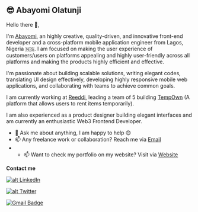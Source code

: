 
## 😎 Abayomi Olatunji

Hello there 👋,

I'm [Abayomi](https://www.linkedin.com/in/abayomi-olatunji-a60766b2/), an highly creative, quality-driven, and innovative front-end developer and a cross-platform mobile application engineer from Lagos, Nigeria 🇳🇬.
I am focused on making the user experience of customers/users on platforms appealing and highly user-friendly across all platforms and making the products highly efficient and effective.

I'm passionate about building scalable solutions, writing elegant codes, translating UI design effectively, developing highly responsive mobile web applications, and collaborating with teams to achieve common goals.

I am currently working at [Reeddi](http://reeddi.com/), leading a team of 5 building [TempOwn](https://tempown.com) (A platform that allows users to rent items temporarily).

I am also experienced as a product designer building elegant interfaces and am currently an enthusiastic Web3 Frontend Developer.

- 💬 Ask me about anything, I am happy to help 😊
- 📫 Any freelance work or collaboration? Reach me via [Email](mailto:abayomi.olatunjio@gmail.com)
- - 📫 Want to check my portfolio on my website? Visit via [Website](https://abayomi.framer.website/)

**Contact me**

[![alt LinkedIn](https://img.shields.io/badge/linkedin-%230077B5.svg?&style=for-the-badge&logo=linkedin&logoColor=white)](https://www.linkedin.com/in/abayomi-olatunji-a60766b2/)

[![alt Twitter](https://img.shields.io/badge/twitter-%231DA1F2.svg?&style=for-the-badge&logo=twitter&logoColor=white)](https://www.twitter.com/abayomi_js)

[![Gmail Badge](https://img.shields.io/badge/-abayomi.olatunjio-c14438?style=for-the-badge&logo=Gmail&logoColor=white&link=mailto:abayomi.olatunjio@gmail.com)](mailto:abayomi.olatunjio@gmail.com)
